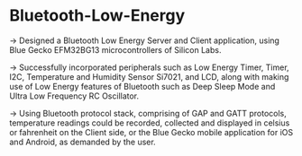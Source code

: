 # Bluetooth-Low-Energy

-> Designed a Bluetooth Low Energy Server and Client application, using Blue Gecko EFM32BG13 microcontrollers of Silicon Labs.

-> Successfully incorporated peripherals such as Low Energy Timer, Timer, I2C, Temperature and Humidity Sensor Si7021, and LCD, along with making use of Low Energy features of Bluetooth such as Deep Sleep Mode and Ultra Low Frequency RC Oscillator.

-> Using Bluetooth protocol stack, comprising of GAP and GATT protocols, temperature readings could be recorded, collected and displayed in celsius or fahrenheit on the Client side, or the Blue Gecko mobile application for iOS and Android, as demanded by the user.
